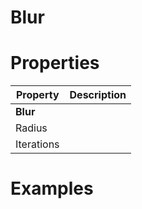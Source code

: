 # Blur


# Properties


| Property | Description| 
| -------- | -----------|
| **Blur** |  |
| Radius |  |
| Iterations |  |




# Examples

